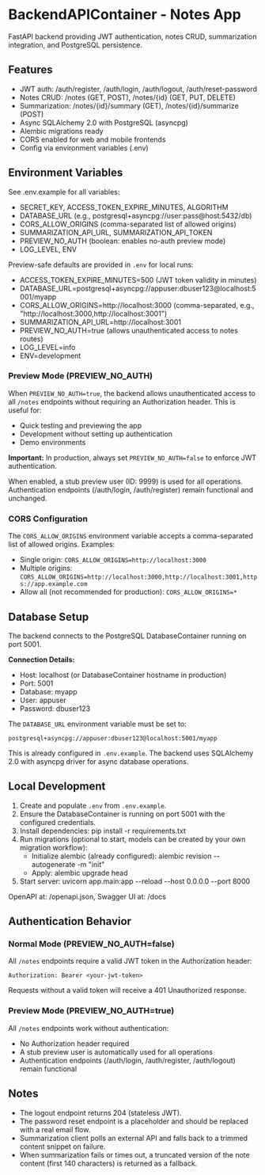 # BackendAPIContainer - Notes App

FastAPI backend providing JWT authentication, notes CRUD, summarization integration, and PostgreSQL persistence.

## Features
- JWT auth: /auth/register, /auth/login, /auth/logout, /auth/reset-password
- Notes CRUD: /notes (GET, POST), /notes/{id} (GET, PUT, DELETE)
- Summarization: /notes/{id}/summary (GET), /notes/{id}/summarize (POST)
- Async SQLAlchemy 2.0 with PostgreSQL (asyncpg)
- Alembic migrations ready
- CORS enabled for web and mobile frontends
- Config via environment variables (.env)

## Environment Variables
See .env.example for all variables:
- SECRET_KEY, ACCESS_TOKEN_EXPIRE_MINUTES, ALGORITHM
- DATABASE_URL (e.g., postgresql+asyncpg://user:pass@host:5432/db)
- CORS_ALLOW_ORIGINS (comma-separated list of allowed origins)
- SUMMARIZATION_API_URL, SUMMARIZATION_API_TOKEN
- PREVIEW_NO_AUTH (boolean: enables no-auth preview mode)
- LOG_LEVEL, ENV

Preview-safe defaults are provided in `.env` for local runs:
- ACCESS_TOKEN_EXPIRE_MINUTES=500 (JWT token validity in minutes)
- DATABASE_URL=postgresql+asyncpg://appuser:dbuser123@localhost:5001/myapp
- CORS_ALLOW_ORIGINS=http://localhost:3000 (comma-separated, e.g., "http://localhost:3000,http://localhost:3001")
- SUMMARIZATION_API_URL=http://localhost:3001
- PREVIEW_NO_AUTH=true (allows unauthenticated access to notes routes)
- LOG_LEVEL=info
- ENV=development

### Preview Mode (PREVIEW_NO_AUTH)
When `PREVIEW_NO_AUTH=true`, the backend allows unauthenticated access to all `/notes` endpoints without requiring an Authorization header. This is useful for:
- Quick testing and previewing the app
- Development without setting up authentication
- Demo environments

**Important:** In production, always set `PREVIEW_NO_AUTH=false` to enforce JWT authentication.

When enabled, a stub preview user (ID: 9999) is used for all operations. Authentication endpoints (/auth/login, /auth/register) remain functional and unchanged.

### CORS Configuration
The `CORS_ALLOW_ORIGINS` environment variable accepts a comma-separated list of allowed origins. Examples:
- Single origin: `CORS_ALLOW_ORIGINS=http://localhost:3000`
- Multiple origins: `CORS_ALLOW_ORIGINS=http://localhost:3000,http://localhost:3001,https://app.example.com`
- Allow all (not recommended for production): `CORS_ALLOW_ORIGINS=*`

## Database Setup
The backend connects to the PostgreSQL DatabaseContainer running on port 5001. 

**Connection Details:**
- Host: localhost (or DatabaseContainer hostname in production)
- Port: 5001
- Database: myapp
- User: appuser
- Password: dbuser123

The `DATABASE_URL` environment variable must be set to:
```
postgresql+asyncpg://appuser:dbuser123@localhost:5001/myapp
```

This is already configured in `.env.example`. The backend uses SQLAlchemy 2.0 with asyncpg driver for async database operations.

## Local Development
1. Create and populate `.env` from `.env.example`.
2. Ensure the DatabaseContainer is running on port 5001 with the configured credentials.
3. Install dependencies:
   pip install -r requirements.txt
4. Run migrations (optional to start, models can be created by your own migration workflow):
   - Initialize alembic (already configured): alembic revision --autogenerate -m "init"
   - Apply: alembic upgrade head
5. Start server:
   uvicorn app.main:app --reload --host 0.0.0.0 --port 8000

OpenAPI at: /openapi.json, Swagger UI at: /docs

## Authentication Behavior
### Normal Mode (PREVIEW_NO_AUTH=false)
All `/notes` endpoints require a valid JWT token in the Authorization header:
```
Authorization: Bearer <your-jwt-token>
```
Requests without a valid token will receive a 401 Unauthorized response.

### Preview Mode (PREVIEW_NO_AUTH=true)
All `/notes` endpoints work without authentication:
- No Authorization header required
- A stub preview user is automatically used for all operations
- Authentication endpoints (/auth/login, /auth/register, /auth/logout) remain functional

## Notes
- The logout endpoint returns 204 (stateless JWT).
- The password reset endpoint is a placeholder and should be replaced with a real email flow.
- Summarization client polls an external API and falls back to a trimmed content snippet on failure.
- When summarization fails or times out, a truncated version of the note content (first 140 characters) is returned as a fallback.


